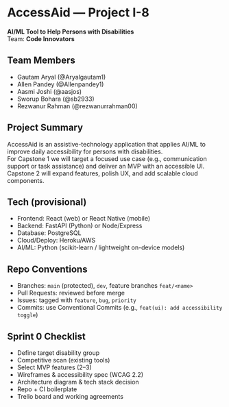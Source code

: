 # AccessAid — Project I-8
**AI/ML Tool to Help Persons with Disabilities**  
Team: **Code Innovators**

## Team Members
- Gautam Aryal (@Aryalgautam1)
- Allen Pandey (@Allenpandey1)
- Aasmi Joshi (@aasjos)
- Sworup Bohara (@sb2933)
- Rezwanur Rahman (@rezwanurrahman00)

## Project Summary
AccessAid is an assistive-technology application that applies AI/ML to improve daily accessibility for persons with disabilities.  
For Capstone 1 we will target a focused use case (e.g., communication support or task assistance) and deliver an MVP with an accessible UI.  
Capstone 2 will expand features, polish UX, and add scalable cloud components.

## Tech (provisional)
- Frontend: React (web) or React Native (mobile)  
- Backend: FastAPI (Python) or Node/Express  
- Database: PostgreSQL  
- Cloud/Deploy: Heroku/AWS  
- AI/ML: Python (scikit-learn / lightweight on-device models)

## Repo Conventions
- Branches: `main` (protected), `dev`, feature branches `feat/<name>`  
- Pull Requests: reviewed before merge  
- Issues: tagged with `feature`, `bug`, `priority`  
- Commits: use Conventional Commits (e.g., `feat(ui): add accessibility toggle`)

## Sprint 0 Checklist
- Define target disability group  
- Competitive scan (existing tools)  
- Select MVP features (2–3)  
- Wireframes & accessibility spec (WCAG 2.2)  
- Architecture diagram & tech stack decision  
- Repo + CI boilerplate  
- Trello board and working agreements

